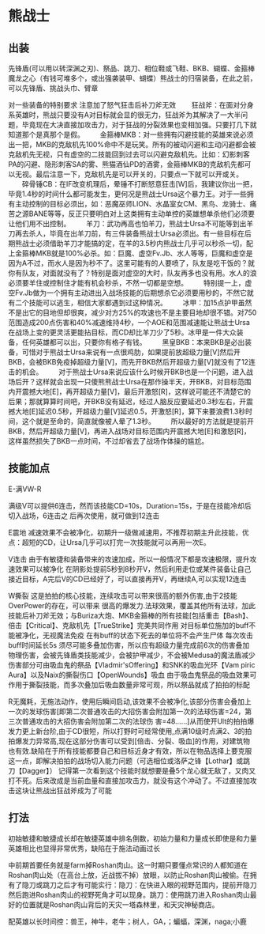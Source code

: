 # 熊战士

## 出装
先锋盾(可以用以转深渊之刃)、祭品、跳刀、相位鞋或飞鞋、BKB、蝴蝶、金箍棒
魔龙之心（有钱可堆多个，或出强袭装甲、蝴蝶）熊战士的归宿装备，在此之前，可以先锋盾、挑战头巾、臂章

对一些装备的特别要求
	注意加了怒气狂击后补刀斧无效
　　狂战斧：在面对分身系英雄时，熊战只要没有A对目标就会显的很无力，狂战斧为其解决了一大半问题，毕竟现在大决直接加攻击力，对于狂战的分裂效果也变相加强。只要打几下就知道那个是真那个是假。
　　金箍棒MKB：对一些拥有闪避技能的英雄来说必须出一把，MKB的克敌机先100%命中不是玩笑。所有的被动闪避和主动闪避都会被克敌机先无视，只有虚空的二技能回到过去可以闪避克敌机先。比如：幻影刺客PA的闪避、隐形刺客SA的雾、熊猫酒仙PD的酒雾，金箍棒MKB的克敌机先都可以无视。最后注意一下，克敌机先是可以开关的，只要点一下就可以开或关。
　　碎骨锤CB：在IF改变机理后，晕锤不打断怒意狂击[W]后，我建议你出一把，毕竟1.4秒的时间什么都可能发生，更何况是熊战士Ursa这个暴力王。对于一些拥有主动控制的目标必须出，如：恶魔巫师LION、水晶室女CM、黑鸟、龙骑士、痛苦之源BANE等等，反正只要明白对上这类拥有主动单控的英雄想单杀他们必须要让他们用不出控制。
　　羊刀：武功再高也怕羊刀，熊战士Ursa不可能等到出羊刀再去杀人，毕竟在出羊刀前，有三件装备熊战士Ursa必须出。有一些目标在后期熊战士必须借助羊刀才能搞的定，在羊的3.5秒内熊战士几乎可以秒杀一切，配上金箍棒MKB就是100%必杀。如：巨魔、虚空Fv.Jb、水人等等，巨魔和虚空是因为A不过，而水人是因为秒不了。这里可能有的人要喷了，队友是吃干饭的？就你有队友，对面就没有了？特别是面对虚空的大时，队友再多也没有用。水人的浪必须要羊住或控制住才能有机会秒杀，不然一切都是空想。
　　特别提一上，虚空Fv.Jb做为一个拥有主动进出入战场技能的后期想杀它必须要用秒的，不然它就有二个技能可以逃生，相信大家都遇到过这种情况。
　　冰甲：加15点护甲虽然不是出它的目地但却很爽，减少对方25%的攻速也不是主要目地却很不错。对750范围造成200点伤害和40%减速维持4秒，一个AOE和范围减速能让熊战士Ursa在战场上变的更灵活更能拈目标，而CD却比羊刀少了5秒。冰甲是一件大众装备，任何英雄都可以出，只要你有格子有钱。
　　黑皇BKB：本来BKB是必出装备，可惜对于熊战士Ursa来说有一点很鸡肋，如果提前放超级力量[V]然后开BKB，会被BKB免疫掉超级力量[V]，而先开BKB然后开超级力量[V]就没有了12连击的机会。
　　对于熊战士Ursa来说应该什么时候开BKB也是一个问题，进入战场后开？这样就会出现一只傻熊熊战士Ursa在那作操半天，开BKB，对目标范围内开震撼大地[E]，再开超级力量[V]，最后开激怒[R]，这样说可能还不清楚它的后果；那就算算时间吧，开BKB没有延迟，经过人脑反应要延迟0.3秒左右，开震撼大地[E]延迟0.5秒，开超级力量[V]延迟0.5，开激怒[R]，算下来要浪费1.3秒时间，这个就是至命的，简直就像被人晕了1.3秒。
　　所以最好的方法就是提前开BKB，然后开超级力量[V]，再进入战场对目标范围内开震撼大地[E]和激怒[R]，这样虽然损失了BKB一点时间，不过却省去了战场作体操的尴尬。

## 技能加点
E-满VW-R

满级V可以提供6连击，然而该技能CD=10s，Duration=15s，于是在技能冷却后切入战场，6连击之 后再次使用，就可做到12连击

E震地 减速效果不会被净化，初期升一级做减速用，不推荐初期主升此技能，优点：超短的CD，让Ursa几乎可以打完一次技能就可以再用一次E。

V连击 由于有敏捷和装备带来的攻速加成，所以一般情况下都是攻速极限，提升攻速效果可以被净化
在阴影处提前5秒到8秒开V，然后利用走位或某件装备让自己接近目标，A完后V的CD已经好了，可以直接再开V，再继续A,可以实现12连击

W撕裂 这是拍拍的核心技能，连续攻击可以带来很高的额外伤害,由于2技能OverPower的存在，可以带来 很高的爆发力.法球效果，覆盖其他所有法球，加此技能后补刀斧无效；与Buriza大炮、MKB金箍棒的所有技能[包括重击【Bash】、倍击【Critical】、克敌机先【TrueStrike】完美共同作用
对目标单位施加的buff不能被净化，无视魔法免疫
在有buff的状态下死去的单位将不会产生尸体
每次攻击buff时间延长5s
须尽可能多叠加伤害，所以应有超级力量完成前6次的伤害叠加
物理伤害，会被先锋盾类技能减少，会被护甲减少，不会被Medusa的魔法盾减少
伤害部分可由吸血鬼的祭品【Vladmir'sOffering】和SNK的吸血光环【Vam piric Aura】以及Naix的撕裂伤口【OpenWounds】吸血
由于吸血鬼祭品的吸血效果可作用于撕裂技能，而多次叠加后吸血数量非常可观，所以祭品就成了拍拍的标配

R无魔耗，无施法动作，使用后瞬间启动,该效果不会被净化,该部分伤害会叠加上一次的发球伤害[即第二次普通攻击的大招伤害会附加第一次的法球伤害=24，第三次普通攻击的大招伤害会附加第二次的法球伤 害=48……]从而使开Ult的拍拍爆发力更上新台阶,由于CD很短，所以打野时可经常使用,点满10级时点满2、3的拍拍爆发力异常高,现在这部分伤害可以受到[倍击、分裂、吸血]的作用，对建筑物也有效.缺陷在于所有技能都要自己和目标近身才有效，所以在物品选择上要克服这一点，即解决拍拍的战场切入能力问题（可选相位或洛萨之锋【Lothar】或跳刀【Dagger】）
记得第一次看到这个技能时就想要是叠5个龙心就无敌了，又肉又打不死。后来改成是当前血量和直接加攻击力，就没有这个冲动了。不过直接加攻击这块让熊战出狂战斧成为了可能

## 打法
初始敏捷和敏捷成长却在敏捷英雄中排名倒数，初始力量和力量成长即使是和力量英雄相比也显得非常优秀，缺陷在于施法动画过长

中前期首要任务就是farm掉Roshan肉山。这一时期只要懂点常识的人都知道在Roshan肉山处（在高台上放，近战拔不掉）放眼，以防止Roshan肉山被偷。在拥有了隐刀或跳刀之后才有可能实行：隐刀：在快进入眼的视野范围内，提前开隐刀然后跑进Roshan肉山的视野死角才可以现身。跳刀：使用跳刀进入Roshan肉山最好的位置就是Roshan肉山背后的天灾一塔森林里，和天灾神秘商店。

配英雄以长时间控：兽王，神牛，老牛；树人，GA，；蝙蝠，深渊，naga;小鹿